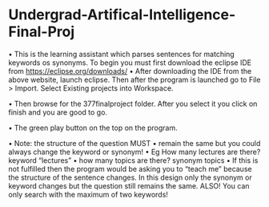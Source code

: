 # Undergrad-Artifical-Intelligence-Final-Proj

•	This is the learning assistant which parses sentences for matching keywords os synonyms. To begin you must first download the eclipse IDE from https://eclipse.org/downloads/
•	After downloading the IDE from the above website, launch eclipse. Then after the program is launched go to File > Import. Select Existing projects into Workspace.

•	Then browse for the 377finalproject folder. After you select it you click on finish and you are good to go. 

•	The green play button on the top on the program. 

•	Note: the structure of the question MUST 
•	remain the same but you could always change the keyword or synonym! 
•	Eg How many lectures are there? keyword “lectures”
•	how many topics are there?   synonym topics 
•	If this is not fulfilled then the program would be asking you to “teach me” because the structure of the sentence changes. In this design only the synonym or keyword changes but the question still remains the same.
ALSO! You can only search with the maximum of two keywords!
